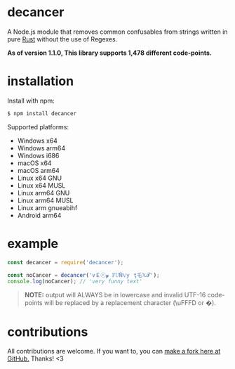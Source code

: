 # decancer
A Node.js module that removes common confusables from strings written in pure [Rust](https://rust-lang.org) without the use of Regexes.

__**As of version 1.1.0, This library supports 1,478 different code-points.**__

# installation
Install with npm:
```bash
$ npm install decancer
```

Supported platforms:
- Windows x64
- Windows arm64
- Windows i686
- macOS x64
- macOS arm64
- Linux x64 GNU
- Linux x64 MUSL
- Linux arm64 GNU
- Linux arm64 MUSL
- Linux arm gnueabihf
- Android arm64

# example
```js
const decancer = require('decancer');

const noCancer = decancer('vＥⓡ𝔂 𝔽𝕌Ňℕｙ ţ乇𝕏𝓣');
console.log(noCancer); // 'very funny text'
```
> **NOTE:** output will ALWAYS be in lowercase and invalid UTF-16 code-points will be replaced by a replacement character (\uFFFD or �).

# contributions
All contributions are welcome. If you want to, you can [make a fork here at GitHub.](https://github.com/vierofernando/decancer/fork) Thanks! &lt;3
